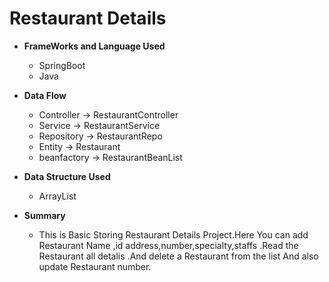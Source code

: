 # Restaurant Details

* **FrameWorks and Language Used**
     * SpringBoot
     * Java

* **Data Flow**
     * Controller -> RestaurantController
     * Service ->  RestaurantService
     * Repository -> RestaurantRepo
     * Entity -> Restaurant
     * beanfactory -> RestaurantBeanList 


* **Data Structure Used**
     * ArrayList

* **Summary**
  * This is Basic Storing Restaurant Details Project.Here You can add Restaurant Name ,id address,number,specialty,staffs .Read the Restaurant all detalis .And delete a Restaurant from the list And also update Restaurant number.




